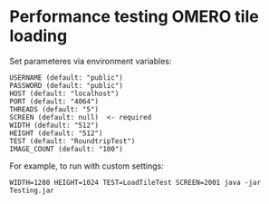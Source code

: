# Performance testing OMERO tile loading

Set parameteres via environment variables:

```
USERNAME (default: "public")
PASSWORD (default: "public")
HOST (default: "localhost")
PORT (default: "4064")
THREADS (default: "5")
SCREEN (default: null)  <- required
WIDTH (default: "512")
HEIGHT (default: "512")
TEST (default: "RoundtripTest")
IMAGE_COUNT (default: "100")
```

For example, to run with custom settings:

```
WIDTH=1280 HEIGHT=1024 TEST=LoadTileTest SCREEN=2001 java -jar Testing.jar
```

